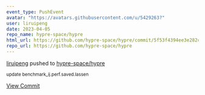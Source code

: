 ```yaml
---
event_type: PushEvent
avatar: "https://avatars.githubusercontent.com/u/5429263?"
user: liruipeng
date: 2023-04-05
repo_name: hypre-space/hypre
html_url: https://github.com/hypre-space/hypre/commit/5f53f4394ee3e282c9c1e4f45bd5cc843a7aaa04
repo_url: https://github.com/hypre-space/hypre
---
```


<a href='https://github.com/liruipeng' target='_blank'>liruipeng</a> pushed to <a href='https://github.com/hypre-space/hypre' target='_blank'>hypre-space/hypre</a>

<small>update benchmark_ij.perf.saved.lassen</small>

<a href='https://github.com/hypre-space/hypre/commit/5f53f4394ee3e282c9c1e4f45bd5cc843a7aaa04' target='_blank'>View Commit</a>